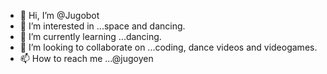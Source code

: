 - 👋 Hi, I’m @Jugobot
- 👀 I’m interested in ...space and dancing.
- 🌱 I’m currently learning ...dancing.
- 💞️ I’m looking to collaborate on ...coding, dance videos and videogames.
- 📫 How to reach me ...@jugoyen

<!---
Jugobot/Jugobot is a ✨ special ✨ repository because its `README.md` (this file) appears on your GitHub profile.
You can click the Preview link to take a look at your changes.
--->
